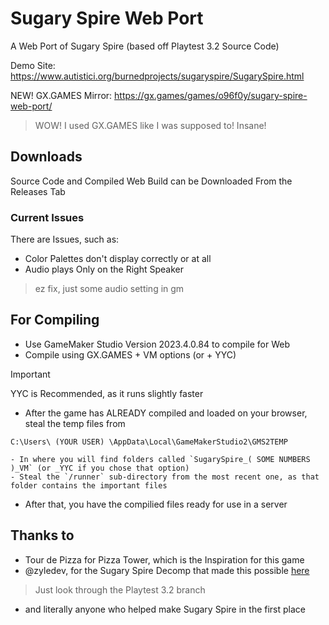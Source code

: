 # Sugary Spire Web Port
A Web Port of Sugary Spire (based off Playtest 3.2 Source Code)

Demo Site: https://www.autistici.org/burnedprojects/sugaryspire/SugarySpire.html

NEW! GX.GAMES Mirror: https://gx.games/games/o96f0y/sugary-spire-web-port/
> WOW! I used GX.GAMES like I was supposed to! Insane!

## Downloads
Source Code and Compiled Web Build can be Downloaded From the Releases Tab

### Current Issues
There are Issues, such as:
- Color Palettes don't display correctly or at all
- Audio plays Only on the Right Speaker
> ez fix, just some audio setting in gm

## For Compiling
- Use GameMaker Studio Version 2023.4.0.84 to compile for Web
- Compile using GX.GAMES + VM options (or + YYC)
> [!IMPORTANT]
> YYC is Recommended, as it runs slightly faster

- After the game has ALREADY compiled and loaded on your browser, steal the temp files from

```C:\Users\ (YOUR USER) \AppData\Local\GameMakerStudio2\GMS2TEMP```

    - In where you will find folders called `SugarySpire_( SOME NUMBERS )_VM` (or _YYC if you chose that option)
    - Steal the `/runner` sub-directory from the most recent one, as that folder contains the important files
- After that, you have the compilied files ready for use in a server

## Thanks to
- Tour de Pizza for Pizza Tower, which is the Inspiration for this game
- @zyledev, for the Sugary Spire Decomp that made this possible [here](https://github.com/zyledev/Sugary-Spire-Decompilation-Archive)
> Just look through the Playtest 3.2 branch

- and literally anyone who helped make Sugary Spire in the first place
